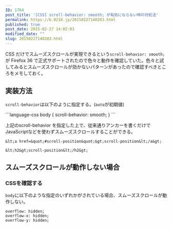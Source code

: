 ```yaml
---
ID: 1764
post_title: '[CSS] scroll-behavior: smooth; が有効にならない時の対処法'
permalink: https://b.0218.jp/20150227140203.html
published: true
post_date: 2015-02-27 14:02:03
modified_date: ""
slug: 20150227140203.html
---
```

<p>CSS だけでスムーズスクロールが実現できるという<code>scroll-behavior: smooth;</code>が Firefox 36 で正式サポートされたので色々と動作を確認していた。色々と試してみるとスムーズスクロールが効かないパターンがあったので確認すべきところをメモしておく。</p>

<h2>実装方法</h2>
<p><code>scroll-behavior</code>は以下のように指定する。(<code>auto</code>が初期値)</p>
```language-css
body {
  scroll-behavior: smooth;
}
```
<p>上記のscroll-behavior を指定した上で、従来通りアンカーを書くだけでJavaScriptなどを使わずスムーズスクロールすることができる。</p>

```language-html
&lt;a href=&quot;#scroll-position&quot;&gt;scroll-position&lt;/a&gt;

&lt;h2&gt;scroll-position&lt;/h2&gt;
```

<h2>スムーズスクロールが動作しない場合</h2>
<h3>CSSを確認する</h3>
<p><code>body</code>に以下のような指定のいずれかがされている場合、スムーズスクロールが動作しない。</p>

```language-css
overflow: hidden;
overflow-x: hidden;
overflow-y: hidden;
```